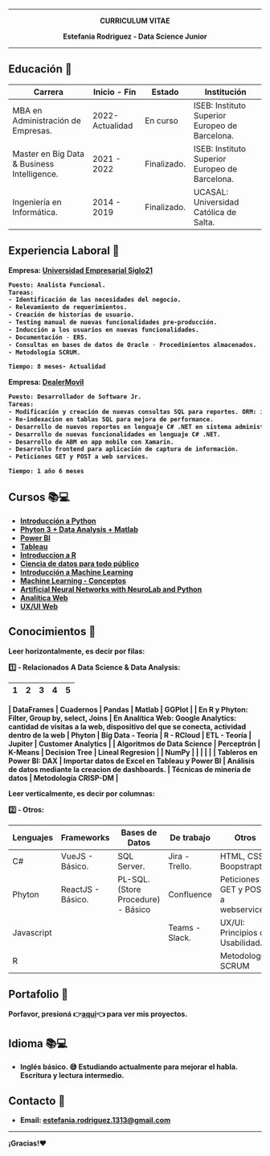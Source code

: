 
---
<p align="center"><strong>CURRICULUM VITAE <strong/> <p/>
<p align="center"><strong>Estefania Rodriguez - Data Science Junior<strong/><p/>

---



## Educación 🏫

| Carrera | Inicio - Fin | Estado | Institución |
| ------ | ------ | ------ | ------ |
| MBA en Administración de Empresas. | 2022- Actualidad | En curso | ISEB: Instituto Superior Europeo de Barcelona. |
| Master en Big Data & Business Intelligence. | 2021 - 2022 | Finalizado. | ISEB: Instituto Superior Europeo de Barcelona. |
| Ingeniería en Informática. | 2014 - 2019 | Finalizado. | UCASAL: Universidad Católica de Salta.


## Experiencia Laboral 👷

Empresa: [Universidad Empresarial Siglo21]( https://21.edu.ar/)
```sh
Puesto: Analista Funcional.
Tareas:
- Identificación de las necesidades del negocio.
- Relevamiento de requerimientos.
- Creación de historias de usuario.
- Testing manual de nuevas funcionalidades pre-producción.
- Inducción a los usuarios en nuevas funcionalidades.
- Documentación - ERS.
- Consultas en bases de datos de Oracle - Procedimientos almacenados.
- Metodología SCRUM.

Tiempo: 8 meses- Actualidad
```

Empresa:  [DealerMovil](https://dealermovil.com/)
```sh
Puesto: Desarrollador de Software Jr.
Tareas:
- Modificación y creación de nuevas consultas SQL para reportes. ORM: iBatis 
- Re-indexacion en tablas SQL para mejora de performance.
- Desarrollo de nuevos reportes en lenguaje C# .NET en sistema administrativo.
- Desarrollo de nuevas funcionalidades en lenguaje C# .NET.
- Desarrollo de ABM en app mobile con Xamarin.
- Desarrollo frontend para aplicación de captura de información.
- Peticiones GET y POST a web services.

Tiempo: 1 año 6 meses
```

## Cursos 📚💻

- [Introducción a Python](https://www.udemy.com/share/103Bd43@Ah5yoxgxmAGhS-hDHzUThfq7pCAvt9PYWEt4yQnSrczw2Rqw7HV-LcgtIRd3OV-W/) 
- [Phyton 3 + Data Analysis + Matlab](https://www.udemy.com/share/103YsM3@14ZzXk_kfk62ygHXFN0ThPoH0plXJHN_St-FsQKT5BmMYTkTcxxYQb3lVcqw_M1w/) 
- [Power BI](https://www.udemy.com/share/101BNu3@2cXQut-1G3QIoXskhW5cEUZTiwZsMTGVrwl0-S-Q7XxtL9JD_o-2yelIwycBvZ2l/)
- [Tableau](https://www.udemy.com/share/101BiG3@zrCRTWnmuKs6vbnIExRNUM3fj7V4zj_QUIU102UI_2B0RpLnpIaekNI6agmrOSz3/) 
- [Introduccion a R](https://www.udemy.com/share/104CFM3@bgjElEWjm6JWpanppCIDgpRHpczObDHWrzoWF6odnvJJqrpQyo2ZsPieuIZIWGAS/)
- [Ciencia de datos para todo público](https://www.udemy.com/share/103Y5M3@hx4UtAm0fqAVeP2dgRJQJ8KdWH0Fw0XY8VzaeD4EiMSdSst8MJMfdYZzGwq19ERy/) 
- [Introducción a Machine Learning]()
- [Machine Learning - Conceptos](https://www.udemy.com/share/105qM63@7r6NgREqG3ImnsxFEWIVY8pw5bA3kYsKG8u3e8o1H9Gup12XQlyh5geDrEsZ1Aa3/)
- [Artificial Neural Networks with NeuroLab and Python](https://www.udemy.com/course/neuralnets/)
- [Analítica Web]()
- [UX/UI Web]()


## Conocimientos 📖

Leer horizontalmente, es decir por filas:

1️⃣ - Relacionados A Data Science & Data Analysis:

| 1 | 2 | 3 | 4 | 5 |
| ------ | ------ | ------ | ------ | ------ |

| DataFrames | Cuadernos | Pandas | Matlab | GGPlot |
| En R y Phyton: Filter, Group by, select, Joins | En Analítica Web: Google Analytics: cantidad de visitas a la web, dispositivo del que se conecta, actividad dentro de la web | Phyton | Big Data - Teoría | R - RCloud  | ETL - Teoría | Jupiter | Customer Analytics |
| Algoritmos de Data Science | Perceptrón | K-Means  | Decision Tree | Lineal Regresion |
| NumPy |  |   |  |  |
| Tableros en Power BI: DAX |  Importar datos de Excel en Tableau y Power BI | Análisis de datos mediante la creacion de dashboards. | Técnicas de minería de datos | Metodología CRISP-DM |



Leer verticalmente, es decir por columnas:

2️⃣ - Otros:

| Lenguajes | Frameworks | Bases de Datos | De trabajo | Otros |
| ------ | ------ | ------ | ------ | ------ |
| C# | VueJS - Básico. | SQL Server. | Jira - Trello. | HTML, CSS, Boopstrapt |
| Phyton | ReactJS - Básico. | PL-SQL. (Store Procedure) - Básico | Confluence | Peticiones GET y POST a webservices. |
| Javascript |  |  | Teams - Slack. | UX/UI: Principios de Usabilidad. |
| R |  |  |  | Metodología SCRUM |



## Portafolio 💼
Porfavor, presioná 👉[aqui](https://github.com/EstefaniaJanetRodriguez/Mi-Portafolio)👈 para ver mis proyectos.

  
## Idioma 📚💻
  - Inglés básico. 😅 Estudiando actualmente para mejorar el habla. 
    Escritura y lectura intermedio.
  
## Contacto 📱
- Email: estefania.rodriguez.1313@gmail.com

---

¡Gracias!:heart:



